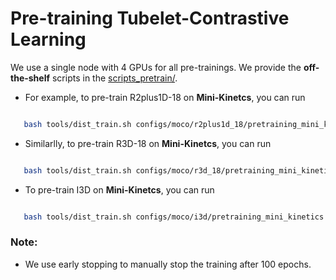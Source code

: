 # Pre-training Tubelet-Contrastive Learning

We use a single node with 4 GPUs for all pre-trainings.  We provide the **off-the-shelf** scripts in the [scripts_pretrain/](scripts_pretrain).

-  For example, to pre-train R2plus1D-18  on **Mini-Kinetcs**, you can run

  ```bash

     bash tools/dist_train.sh configs/moco/r2plus1d_18/pretraining_mini_kinetics.py  4 --data_dir /ssdstore/fmthoker/kinetics_ctp/ --work_dir ./output/moco/r2plus1d_18_mini_kinetics/pretraining 
  
  ```

-  Similarlly, to pre-train R3D-18  on **Mini-Kinetcs**, you can run

  ```bash

     bash tools/dist_train.sh configs/moco/r3d_18/pretraining_mini_kinetics.py  4 --data_dir /ssdstore/fmthoker/kinetics_ctp/ --work_dir ./output/moco/r3d_18_mini_kinetics/pretraining_100_epoch_config

  ```
-  To pre-train I3D  on **Mini-Kinetcs**, you can run

  ```bash

     bash tools/dist_train.sh configs/moco/i3d/pretraining_mini_kinetics.py  4 --data_dir /ssdstore/fmthoker/kinetics_ctp/ --work_dir ./output/moco/i3d_inetics_400/pretraining

  ```
### Note:
- We use early stopping to manually stop the training after 100 epochs.

